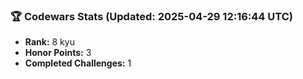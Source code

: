 ### 🏆 Codewars Stats (Updated: 2025-04-29 12:16:44 UTC)

- **Rank:** 8 kyu
- **Honor Points:** 3
- **Completed Challenges:** 1

